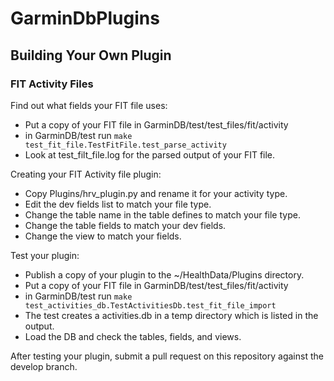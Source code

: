 # GarminDbPlugins

## Building Your Own Plugin

### FIT Activity Files

Find out what fields your FIT file uses:
- Put a copy of your FIT file in GarminDB/test/test_files/fit/activity
- in GarminDB/test run `make test_fit_file.TestFitFile.test_parse_activity`
- Look at test_filt_file.log for the parsed output of your FIT file.

Creating your FIT Activity file plugin:
- Copy Plugins/hrv_plugin.py and rename it for your activity type.
- Edit the dev fields list to match your file type.
- Change the table name in the table defines to match your file type.
- Change the table fields to match your dev fields.
- Change the view to match your fields.

Test your plugin:
- Publish a copy of your plugin to the ~/HealthData/Plugins directory.
- Put a copy of your FIT file in GarminDB/test/test_files/fit/activity
- in GarminDB/test run `make test_activities_db.TestActivitiesDb.test_fit_file_import`
- The test creates a activities.db in a temp directory which is listed in the output.
- Load the DB and check the tables, fields, and views.

After testing your plugin, submit a pull request on this repository against the develop branch.
